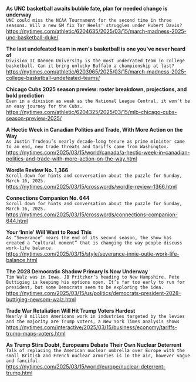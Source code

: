 **As UNC basketball awaits bubble fate, plan for needed change is underway**\
`UNC could miss the NCAA Tournament for the second time in three seasons. Will a new GM fix Tar Heels' struggles under Hubert Davis?`\
https://nytimes.com/athletic/6204635/2025/03/15/march-madness-2025-unc-basketball-duke/

**The last undefeated team in men's basketball is one you've never heard of**\
`Division II Daemen University is the most underrated team in college basketball. Can it bring unlucky Buffalo a championship at last?`\
https://nytimes.com/athletic/6203965/2025/03/15/march-madness-2025-college-basketball-undefeated-teams/

**Chicago Cubs 2025 season preview: roster breakdown, projections, and bold prediction**\
`Even in a division as weak as the National League Central, it won’t be an easy journey for the Cubs.`\
https://nytimes.com/athletic/6204325/2025/03/15/mlb-chicago-cubs-season-preview-2025/

**A Hectic Week in Canadian Politics and Trade, With More Action on the Way**\
`As Justin Trudeau’s nearly decade-long tenure as prime minister came to an end, new trade threats and tariffs came from Washington.`\
https://nytimes.com/2025/03/15/world/canada/a-hectic-week-in-canadian-politics-and-trade-with-more-action-on-the-way.html

**Wordle Review No. 1,366**\
`Scroll down for hints and conversation about the puzzle for Sunday, March 16, 2025.`\
https://nytimes.com/2025/03/15/crosswords/wordle-review-1366.html

**Connections Companion No. 644**\
`Scroll down for hints and conversation about the puzzle for Sunday, March 16, 2025.`\
https://nytimes.com/2025/03/15/crosswords/connections-companion-644.html

**Your ‘Innie’ Will Want to Read This**\
`As “Severance” nears the end of its second season, the show has created a “cultural moment” that is changing the way people discuss work-life balance.`\
https://nytimes.com/2025/03/15/style/severance-innie-outie-work-life-balance.html

**The 2028 Democratic Shadow Primary Is Now Underway**\
`Tim Walz was in Iowa. JB Pritzker’s heading to New Hampshire. Pete Buttigieg is keeping his options open. It’s far too early to run for president, but some Democrats seem to be exploring the idea.`\
https://nytimes.com/2025/03/15/us/politics/democrats-president-2028-buttigieg-newsom-walz.html

**Trade War Retaliation Will Hit Trump Voters Hardest**\
`Nearly 8 million Americans work in industries targeted by the levies and the majority are Trump voters, a New York Times analysis shows`\
https://nytimes.com/interactive/2025/03/15/business/economy/tariffs-trump-maps-voters.html

**As Trump Stirs Doubt, Europeans Debate Their Own Nuclear Deterrent**\
`Talk of replacing the American nuclear umbrella over Europe with the small British and French nuclear armories is in the air, however vague and fanciful.`\
https://nytimes.com/2025/03/15/world/europe/nuclear-deterrent-trump.html

